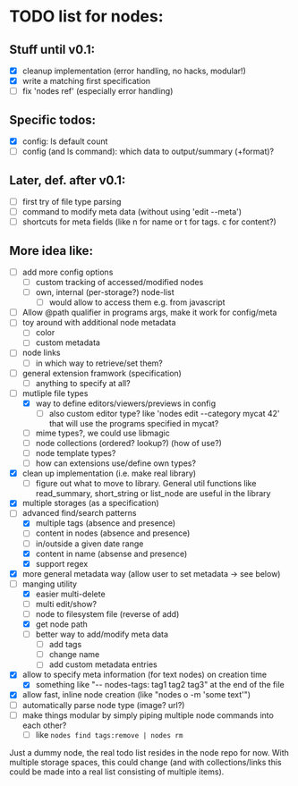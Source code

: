 # TODO list for nodes:

## Stuff until v0.1:

- [x] cleanup implementation (error handling, no hacks, modular!)
- [x] write a matching first specification
- [ ] fix 'nodes ref' (especially error handling)

## Specific todos:

- [x] config: ls default count
- [ ] config (and ls command): which data to output/summary (+format)?

## Later, def. after v0.1:

- [ ] first try of file type parsing
- [ ] command to modify meta data (without using 'edit --meta')
- [ ] shortcuts for meta fields (like n for name or t for tags. c for content?)

## More idea like:

- [ ] add more config options
  - [ ] custom tracking of accessed/modified nodes
  - [ ] own, internal (per-storage?) node-list
    - [ ] would allow to access them e.g. from javascript
- [ ] Allow @path qualifier in programs args, make it work for config/meta
- [ ] toy around with additional node metadata
  - [ ] color
  - [ ] custom metadata
- [ ] node links
  - [ ] in which way to retrieve/set them?
- [ ] general extension framwork (specification)
  - [ ] anything to specify at all?
- [ ] mutliple file types
  - [x] way to define editors/viewers/previews in config
  	 - [ ] also custom editor type? like 'nodes edit --category mycat 42'
	       that will use the programs specified in mycat?
  - [ ] mime types?, we could use libmagic
  - [ ] node collections (ordered? lookup?) (how of use?)
  - [ ] node template types?
  - [ ] how can extensions use/define own types?
- [x] clean up implementation (i.e. make real library)
  - [ ] figure out what to move to library. General util functions like
        read_summary, short_string or list_node are useful in the library
- [x] multiple storages (as a specification)
- [ ] advanced find/search patterns
  - [x] multiple tags (absence and presence)
  - [ ] content in nodes (absence and presence)
  - [ ] in/outside a given date range
  - [x] content in name (absense and presence)
  - [x] support regex
- [x] more general metadata way (allow user to set metadata -> see below)
- [ ] manging utility
  - [x] easier multi-delete
  - [ ] multi edit/show?
  - [ ] node to filesystem file (reverse of add)
  - [x] get node path
  - [ ] better way to add/modify meta data
    - [ ] add tags
	- [ ] change name
	- [ ] add custom metadata entries
- [x] allow to specify meta information (for text nodes) on creation time
  - [x] something like "-- nodes-tags: tag1 tag2 tag3" at the end of the file
- [x] allow fast, inline node creation (like "nodes o -m 'some text'")
- [ ] automatically parse node type (image? url?)
- [ ] make things modular by simply piping multiple node commands into each
      other?
  - [ ] like `nodes find tags:remove | nodes rm`

Just a dummy node, the real todo list resides in the node repo for now.
With multiple storage spaces, this could change (and with collections/links
this could be made into a real list consisting of multiple items).
